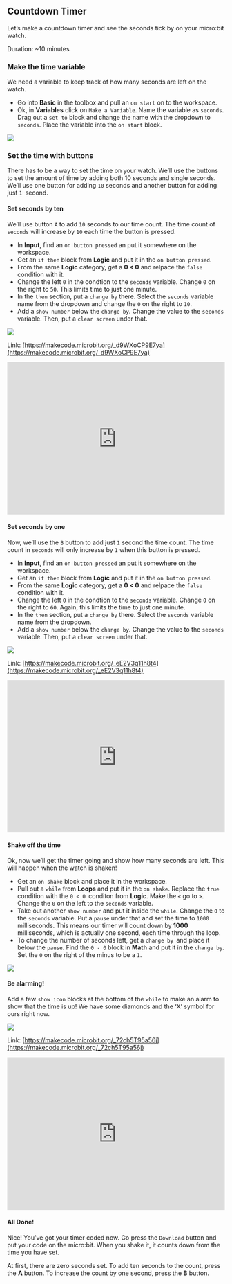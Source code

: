 ## Countdown Timer

Let’s make a countdown timer and see the seconds tick by on your micro:bit watch.

Duration: ~10 minutes

### Make the time variable

We need a variable to keep track of how many seconds are left on the watch.

- Go into **Basic** in the toolbox and pull an `on start` on to the workspace.
- Ok, in **Variables** click on `Make a Variable`. Name the variable as `seconds`. Drag out a `set to` block and change the name with the dropdown to `seconds`. Place the variable into the `on start` block.

![](https://i.imgur.com/XfqaMWJ.png)

### Set the time with buttons

There has to be a way to set the time on your watch. We’ll use the buttons to set the amount of time by adding both 10 seconds and single seconds. We’ll use one button for adding `10` seconds and another button for adding just `1 `second.

#### Set seconds by ten

We’ll use button `A` to add `10` seconds to our time count. The time count of `seconds` will increase by `10` each time the button is pressed.

- In **Input**, find an `on button pressed` an put it somewhere on the workspace.
- Get an `if then` block from **Logic** and put it in the `on button pressed`.
- From the same **Logic** category, get a **0 < 0** and relpace the `false` condition with it.
- Change the left `0` in the condtion to the `seconds` variable. Change `0` on the right to `50`. This limits time to just one minute.
- In the `then` section, put a `change by` there. Select the `seconds` variable name from the dropdown and change the `0` on the right to `10`.
- Add a `show number` below the `change by`. Change the value to the `seconds` variable. Then, put a `clear screen` under that.

![](https://i.imgur.com/bf79m2g.png)

Link: [https://makecode.microbit.org/_d9WXoCP9E7ya](https://makecode.microbit.org/_d9WXoCP9E7ya)

<div style="position:relative;height:0;padding-bottom:70%;overflow:hidden;"><iframe style="position:absolute;top:0;left:0;width:100%;height:100%;" src="https://makecode.microbit.org/#pub:_d9WXoCP9E7ya" frameborder="0" sandbox="allow-popups allow-forms allow-scripts allow-same-origin"></iframe></div>

#### Set seconds by one

Now, we’ll use the `B` button to add just `1` second the time count. The time count in `seconds` will only increase by `1` when this button is pressed.

- In **Input**, find an `on button pressed` an put it somewhere on the workspace.
- Get an `if then` block from **Logic** and put it in the `on button pressed`.
- From the same **Logic** category, get a **0 < 0** and relpace the `false` condition with it.
- Change the left `0` in the condtion to the `seconds` variable. Change `0` on the right to `60`. Again, this limits the time to just one minute.
- In the `then` section, put a `change by` there. Select the `seconds` variable name from the dropdown.
- Add a `show number` below the `change by`. Change the value to the `seconds` variable. Then, put a `clear screen` under that.

![](https://i.imgur.com/B9KBpLv.png)

Link: [https://makecode.microbit.org/_eE2V3q11h8t4](https://makecode.microbit.org/_eE2V3q11h8t4)

<div style="position:relative;height:0;padding-bottom:70%;overflow:hidden;"><iframe style="position:absolute;top:0;left:0;width:100%;height:100%;" src="https://makecode.microbit.org/#pub:_eE2V3q11h8t4" frameborder="0" sandbox="allow-popups allow-forms allow-scripts allow-same-origin"></iframe></div>

#### Shake off the time

Ok, now we’ll get the timer going and show how many seconds are left. This will happen when the watch is shaken!

- Get an `on shake` block and place it in the workspace.
- Pull out a `while` from **Loops** and put it in the `on shake`. Replace the `true` condition with the `0 < 0 `conditon from **Logic**. Make the `<` go to `>`. Change the `0` on the left to the `seconds` variable.
- Take out another `show number` and put it inside the `while`. Change the `0` to the `seconds` variable. Put a `pause` under that and set the time to `1000` milliseconds. This means our timer will count down by **1000** milliseconds, which is actually one second, each time through the loop.
- To change the number of seconds left, get a `change by `and place it below the `pause`. Find the `0 - 0` block in **Math** and put it in the `change by`. Set the `0` on the right of the minus to be a `1`.

![](https://i.imgur.com/NsPGdv8.png)

#### Be alarming!

Add a few `show icon` blocks at the bottom of the `while` to make an alarm to show that the time is up! We have some diamonds and the ‘X’ symbol for ours right now.

![](https://i.imgur.com/cbFPxjn.png)

Link: [https://makecode.microbit.org/_72ch5T95a56j](https://makecode.microbit.org/_72ch5T95a56j)

<div style="position:relative;height:0;padding-bottom:70%;overflow:hidden;"><iframe style="position:absolute;top:0;left:0;width:100%;height:100%;" src="https://makecode.microbit.org/#pub:_72ch5T95a56j" frameborder="0" sandbox="allow-popups allow-forms allow-scripts allow-same-origin"></iframe></div>

#### All Done!

Nice! You’ve got your timer coded now. Go press the `Download` button and put your code on the micro:bit. When you shake it, it counts down from the time you have set.

At first, there are zero seconds set. To add ten seconds to the count, press the **A** button. To increase the count by one second, press the **B** button.

